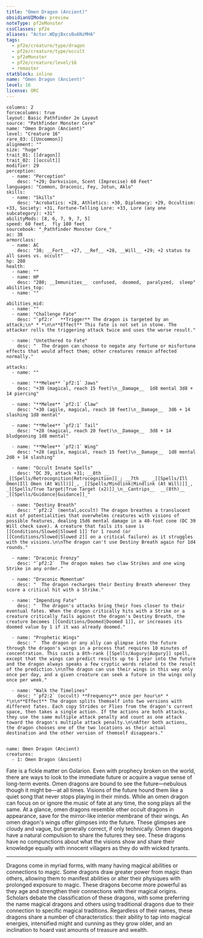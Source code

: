 ```yaml
---
title: "Omen Dragon (Ancient)"
obsidianUIMode: preview
noteType: pf2eMonster
cssClasses: pf2e
aliases: "Actor.WDpjBxcsBu6NzMHA" 
tags:
  - pf2e/creature/type/dragon
  - pf2e/creature/type/occult
  - pf2eMonster
  - pf2e/creature/level/16
  - remaster
statblock: inline
name: "Omen Dragon (Ancient)"
level: 16
license: ORC
---
```


```statblock
columns: 2
forcecolumns: true
layout: Basic Pathfinder 2e Layout
source: "Pathfinder Monster Core"
name: "Omen Dragon (Ancient)"
level: "Creature 16"
rare_03: [[Uncommon]]
alignment: ""
size: "huge"
trait_01: [[dragon]]
trait_02: [[occult]]
modifier: 29
perception:
  - name: "Perception"
    desc: "+29; Darkvision, Scent (Imprecise) 60 Feet"
languages: "Common, Draconic, Fey, Jotun, Aklo"
skills:
  - name: "Skills"
    desc: "Acrobatics: +28, Athletics: +30, Diplomacy: +29, Occultism: +33, Society: +31, Fortune-Telling Lore: +33, Lore (any one subcategory): +31"
abilityMods: [8, 6, 7, 9, 7, 5]
speed: 60 feet,  fly 180 feet
sourcebook: "_Pathfinder Monster Core_"
ac: 38
armorclass:
  - name: AC
    desc: "38; __Fort__ +27, __Ref__ +28, __Will__ +29; +2 status to all saves vs. occult"
hp: 280
health:
  - name: ""
  - name: HP
    desc: "280; __Immunities__  confused,  doomed,  paralyzed,  sleep"
abilities_top:
  - name: ""

abilities_mid:
  - name: ""
  - name: "Challenge Fate"
    desc: "`pf2:r`  **Trigger** The dragon is targeted by an attack;\n* * *\n\n**Effect** This fate is not set in stone. The attacker rolls the triggering attack twice and uses the worse result."

  - name: "Untethered to Fate"
    desc: "  The dragon can choose to negate any fortune or misfortune effects that would affect them; other creatures remain affected normally."

attacks:
  - name: ""

  - name: "**Melee** `pf2:1` Jaws"
    desc: "+30 (magical, reach 15 feet)\n__Damage__  1d8 mental 3d8 + 14 piercing"

  - name: "**Melee** `pf2:1` Claw"
    desc: "+30 (agile, magical, reach 10 feet)\n__Damage__  3d6 + 14 slashing 1d8 mental"

  - name: "**Melee** `pf2:1` Tail"
    desc: "+28 (magical, reach 20 feet)\n__Damage__  3d8 + 14 bludgeoning 1d8 mental"

  - name: "**Melee** `pf2:1` Wing"
    desc: "+28 (agile, magical, reach 15 feet)\n__Damage__  1d8 mental 2d8 + 14 slashing"

  - name: "Occult Innate Spells"
    desc: "DC 39, attack +31; __8th __  _[[Spells/Retrocognition|Retrocognition]]_; __7th __  _[[Spells/Ill Omen|Ill Omen (At Will)]]_, _[[Spells/Mindlink|Mindlink (At Will)]]_, _[[Spells/True Target|True Target (x2)]]_\n__Cantrips__  __(8th)__ _[[Spells/Guidance|Guidance]]_"

  - name: "Destiny Breath"
    desc: "`pf2:2` (mental,occult) The dragon breathes a translucent mist of potentialities that overwhelms creatures with visions of possible features, dealing 15d6 mental damage in a 40-foot cone (DC 39 Will check save). A creature that fails its save is [[Conditions/Slowed|Slowed 1]] for 1 round (or [[Conditions/Slowed|Slowed 2]] on a critical failure) as it struggles with the visions.\n\nThe dragon can't use Destiny Breath again for 1d4 rounds."

  - name: "Draconic Frenzy"
    desc: "`pf2:2`  The dragon makes two claw Strikes and one wing Strike in any order."

  - name: "Draconic Momentum"
    desc: "  The dragon recharges their Destiny Breath whenever they score a critical hit with a Strike."

  - name: "Impending Fate"
    desc: "  The dragon's attacks bring their foes closer to their eventual fates. When the dragon critically hits with a Strike or a creature critically fails against the dragon's Destiny Breath, the creature becomes [[Conditions/Doomed|Doomed 1]], or increases its doomed value by 1 if it was already doomed."

  - name: "Prophetic Wings"
    desc: "  The dragon or any ally can glimpse into the future through the dragon's wings in a process that requires 10 minutes of concentration. This casts a 8th-rank [[Spells/Augury|Augury]] spell, except that the wings can predict results up to 1 year into the future and the dragon always speaks a few cryptic words related to the result of the prediction.\n\nThe dragon can use their wings in this way only once per day, and a given creature can seek a future in the wings only once per week."

  - name: "Walk the Timelines"
    desc: "`pf2:2` (occult) **Frequency** once per hour\n* * *\n\n**Effect** The dragon splits themself into two versions with different fates. Each copy Strides or Flies from the dragon's current space, then takes a single action. If the actions are both attacks, they use the same multiple attack penalty and count as one attack toward the dragon's multiple attack penalty.\n\nAfter both actions, the dragon chooses one of the two locations as their actual destination and the other version of themself disappears."
 
```

```encounter-table
name: Omen Dragon (Ancient)
creatures:
  - 1: Omen Dragon (Ancient)
```



Fate is a fickle matter on Golarion. Even with prophecy broken on the world, there are ways to look to the immediate future or acquire a vague sense of long-term events. Omen dragons are bound to see the future—nebulous though it might be—at all times. Visions of the future hound them like a quiet song that never stops playing in their minds. While an omen dragon can focus on or ignore the music of fate at any time, the song plays all the same. At a glance, omen dragons resemble other occult dragons in appearance, save for the mirror-like interior membrane of their wings. An omen dragon's wings offer glimpses into the future. These glimpses are cloudy and vague, but generally correct, if only technically. Omen dragons have a natural compulsion to share the futures they see. These dragons have no compunctions about what the visions show and share their knowledge equally with innocent villagers as they do with wicked tyrants.

* * *

Dragons come in myriad forms, with many having magical abilities or connections to magic. Some dragons draw greater power from magic than others, allowing them to manifest abilities or alter their physiques with prolonged exposure to magic. These dragons become more powerful as they age and strengthen their connections with their magical origins. Scholars debate the classification of these dragons, with some preferring the name magical dragons and others using traditional dragons due to their connection to specific magical traditions. Regardless of their names, these dragons share a number of characteristics: their ability to tap into magical energies, intensified might and cunning as they grow older, and an inclination to hoard vast amounts of treasure and wealth.
